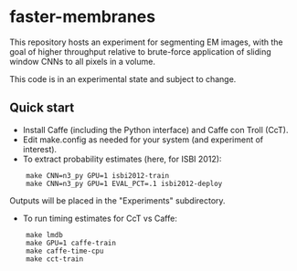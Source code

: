# faster-membranes
This repository hosts an experiment for segmenting EM images, with the
goal of higher throughput relative to brute-force application of sliding window CNNs to all pixels in a volume.

This code is in an experimental state and subject to change.


## Quick start

-  Install Caffe (including the Python interface) and Caffe con Troll (CcT).
-  Edit make.config as needed for your system (and experiment of interest).
-  To extract probability estimates (here, for ISBI 2012):
```
    make CNN=n3_py GPU=1 isbi2012-train
    make CNN=n3_py GPU=1 EVAL_PCT=.1 isbi2012-deploy
```
  Outputs will be placed in the "Experiments" subdirectory.

-  To run timing estimates for CcT vs Caffe:
```
    make lmdb
    make GPU=1 caffe-train
    make caffe-time-cpu
    make cct-train
```

